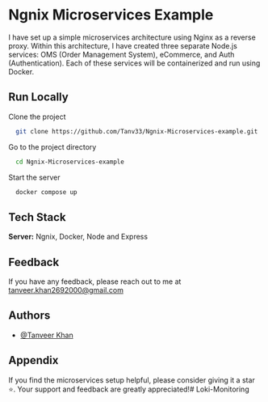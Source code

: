 
# Ngnix Microservices Example 

I have set up a simple microservices architecture using Nginx as a reverse proxy. Within this architecture, I have created three separate Node.js services: OMS (Order Management System), eCommerce, and Auth (Authentication). Each of these services will be containerized and run using Docker.





## Run Locally

Clone the project

```bash
  git clone https://github.com/Tanv33/Ngnix-Microservices-example.git
```

Go to the project directory

```bash
  cd Ngnix-Microservices-example
```

Start the server

```bash
  docker compose up
```


## Tech Stack


**Server:** Ngnix, Docker, Node and Express 


## Feedback

If you have any feedback, please reach out to me at tanveer.khan2692000@gmail.com


## Authors

- [@Tanveer Khan](https://www.github.com/tanv33)






## Appendix


If you find the microservices setup helpful, please consider giving it a star ⭐. Your support and feedback are greatly appreciated!#   L o k i - M o n i t o r i n g  
 